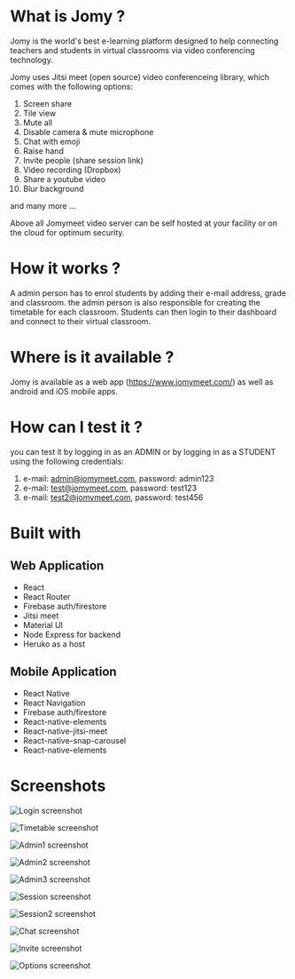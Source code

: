# What is Jomy ? 
Jomy is the world's best e-learning platform designed to help connecting teachers and students in virtual classrooms via video conferencing technology.

Jomy uses Jitsi meet (open source) video conferenceing library, which comes with the following options:
 1) Screen share
 2) Tile view
 3) Mute all
 4) Disable camera & mute microphone
 5) Chat with emoji
 6) Raise hand
 7) Invite people (share session link)
 8) Video recording (Dropbox)
 9) Share a youtube video
 10) Blur background
 
 and many more ...
 
 Above all Jomymeet video server can be self hosted at your facility or on the cloud for optimum security.

# How it works ?
A admin person has to enrol students by adding their e-mail address, grade and classroom. the admin person is also responsible for creating the timetable for each classroom.
Students can then login to their dashboard and connect to their virtual classroom.

# Where is it available ?
Jomy is available as a web app (https://www.jomymeet.com/) as well as android and iOS mobile apps.

# How can I test it ?
you can test it by logging in as an ADMIN or by logging in as a STUDENT using the following credentials:
 1) e-mail: admin@jomymeet.com, password: admin123
 2) e-mail: test@jomymeet.com, password: test123
 3) e-mail: test2@jomymeet.com, password: test456

# Built with

## Web Application

* React
* React Router
* Firebase auth/firestore
* Jitsi meet
* Material UI
* Node Express for backend
* Heruko as a host

## Mobile Application
  
  * React Native
  * React Navigation
  * Firebase auth/firestore
  * React-native-elements
  * React-native-jitsi-meet
  * React-native-snap-carousel
  * React-native-elements

# Screenshots

![Login screenshot](/screenshots/login.JPG)

![Timetable screenshot](/screenshots/timetable.JPG)

![Admin1 screenshot](/screenshots/admin1.JPG)

![Admin2 screenshot](/screenshots/admin2.JPG)

![Admin3 screenshot](/screenshots/admin3.JPG)

![Session screenshot](/screenshots/session.JPG)

![Session2 screenshot](/screenshots/session2.JPG)

![Chat screenshot](/screenshots/chat&screenshare.JPG)

![Invite screenshot](/screenshots/invite.JPG)

![Options screenshot](/screenshots/options.jpg)



